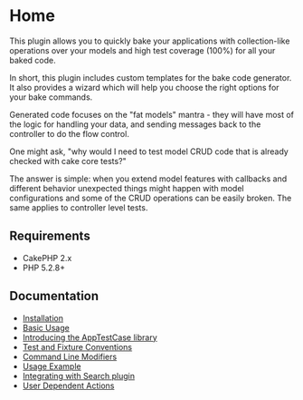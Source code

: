 Home
====

This plugin allows you to quickly bake your applications with collection-like operations over your models and high test coverage (100%) for all your baked code.

In short, this plugin includes custom templates for the bake code generator. It also provides a wizard which will help you choose the right options for your bake commands.

Generated code focuses on the "fat models" mantra - they will have most of the logic for handling your data, and sending messages back to the controller to do the flow control.

One might ask, "why would I need to test model CRUD code that is already checked with cake core tests?"

The answer is simple: when you extend model features with callbacks and different behavior unexpected things might happen with model configurations and some of the CRUD operations can be easily broken. The same applies to controller level tests.

Requirements
------------

* CakePHP 2.x
* PHP 5.2.8+

Documentation
-------------

* [Installation](Documentation/Installation.md)
* [Basic Usage](Documentation/Basic-Usage.md)
* [Introducing the AppTestCase library](Documentation/Introducing-the-AppTestCase-Library.md)
* [Test and Fixture Conventions](Documentation/Test-and-Fixture-Conventions.md)
* [Command Line Modifiers](Documentation/Command-Line-Modifiers.md)
* [Usage Example](Documentation/Usage-Example.md)
* [Integrating with Search plugin](Documentation/Integrating-with-Search-Plugin.md)
* [User Dependent Actions](Documentation/User-Dependent-Actions.md)
